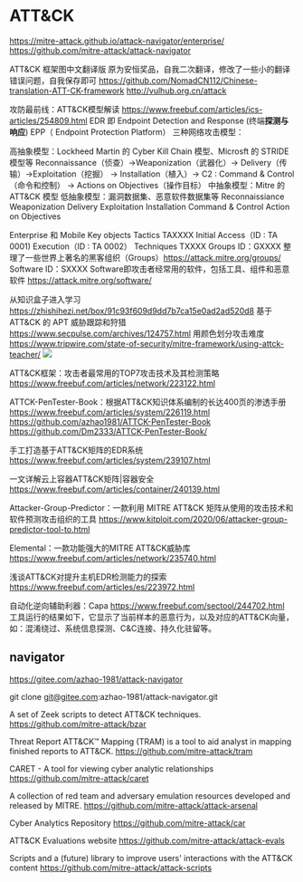 # ATT&CK

https://mitre-attack.github.io/attack-navigator/enterprise/
https://github.com/mitre-attack/attack-navigator

ATT&CK 框架图中文翻译版 原为安恒奖品，自我二次翻译，修改了一些小的翻译错误问题，自我保存即可
https://github.com/NomadCN112/Chinese-translation-ATT-CK-framework
http://vulhub.org.cn/attack

攻防最前线：ATT&CK模型解读
https://www.freebuf.com/articles/ics-articles/254809.html
EDR 即 Endpoint Detection and Response (终端**探测与响应**)
EPP（ Endpoint Protection Platform）
三种网络攻击模型：

高抽象模型：Lockheed Martin 的 Cyber Kill Chain 模型、Microsft 的 STRIDE 模型等
  Reconnaissance（侦查）→Weaponization（武器化）→ Delivery（传输）→Exploitation（挖掘）
  → Installation（植入）→ C2 : Command & Control（命令和控制）
  → Actions on Objectives（操作目标）
中抽象模型：Mitre 的 ATT&CK 模型
低抽象模型：漏洞数据集、恶意软件数据集等
Reconnaissiance
Weaponization
Delivery
Exploitation
Installation
Command & Control
Action on Objectives

Enterprise 和 Mobile
Key objects
  Tactics TAXXXX
    Initial Access（ID : TA 0001)
    Execution（ID : TA 0002）
  Techniques TXXXX
  Groups ID：GXXXX
    整理了一些世界上著名的黑客组织（Groups）https://attack.mitre.org/groups/
  Software ID：SXXXX
    Software即攻击者经常用的软件，包括工具、组件和恶意软件 https://attack.mitre.org/software/

从知识盒子进入学习
https://zhishihezi.net/box/91c93f609d9dd7b7ca15e0ad2ad520d8
基于 ATT&CK 的 APT 威胁跟踪和狩猎
https://www.secpulse.com/archives/124757.html
用颜色划分攻击难度
https://www.tripwire.com/state-of-security/mitre-framework/using-attck-teacher/
![](https://3b6xlt3iddqmuq5vy2w0s5d3-wpengine.netdna-ssl.com/state-of-security/wp-content/uploads/sites/3/Travis-Smith-blog.png)



ATT&CK框架：攻击者最常用的TOP7攻击技术及其检测策略
https://www.freebuf.com/articles/network/223122.html

ATTCK-PenTester-Book：根据ATT&CK知识体系编制的长达400页的渗透手册
https://www.freebuf.com/articles/system/226119.html
https://github.com/azhao1981/ATTCK-PenTester-Book
https://github.com/Dm2333/ATTCK-PenTester-Book/

手工打造基于ATT&CK矩阵的EDR系统
https://www.freebuf.com/articles/system/239107.html

一文详解云上容器ATT&CK矩阵|容器安全
https://www.freebuf.com/articles/container/240139.html

Attacker-Group-Predictor：一款利用 MITRE ATT&CK 矩阵从使用的攻击技术和软件预测攻击组织的工具
https://www.kitploit.com/2020/06/attacker-group-predictor-tool-to.html

Elemental：一款功能强大的MITRE ATT&CK威胁库
https://www.freebuf.com/articles/network/235740.html

浅谈ATT&CK对提升主机EDR检测能力的探索
https://www.freebuf.com/articles/es/223972.html

自动化逆向辅助利器：Capa
https://www.freebuf.com/sectool/244702.html
工具运行的结果如下，它显示了当前样本的恶意行为，以及对应的ATT&CK向量，如：混淆绕过、系统信息探测、C&C连接、持久化驻留等。

## navigator

https://gitee.com/azhao-1981/attack-navigator

git clone git@gitee.com:azhao-1981/attack-navigator.git

A set of Zeek scripts to detect ATT&CK techniques.
https://github.com/mitre-attack/bzar

Threat Report ATT&CK™ Mapping (TRAM) is a tool to aid analyst in mapping finished reports to ATT&CK.
https://github.com/mitre-attack/tram

CARET - A tool for viewing cyber analytic relationships
https://github.com/mitre-attack/caret

A collection of red team and adversary emulation resources developed and released by MITRE.
https://github.com/mitre-attack/attack-arsenal

Cyber Analytics Repository
https://github.com/mitre-attack/car

ATT&CK Evaluations website
https://github.com/mitre-attack/attack-evals

Scripts and a (future) library to improve users' interactions with the ATT&CK content
https://github.com/mitre-attack/attack-scripts
